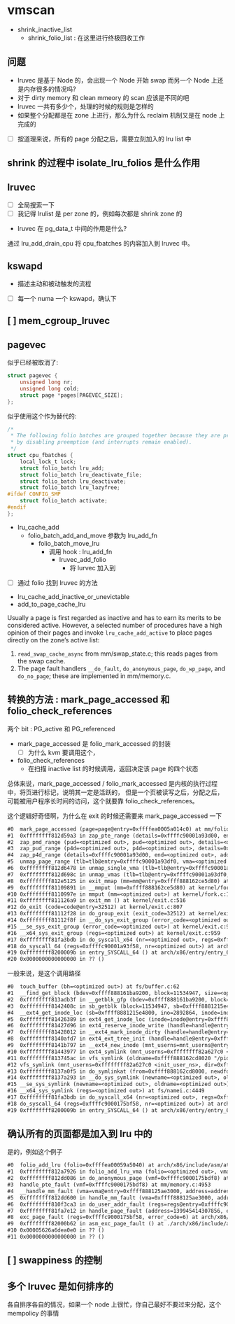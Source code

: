 # vmscan

- shrink_inactive_list
  - shrink_folio_list : 在这里进行终极回收工作

## 问题
- lruvec 是基于 Node 的，会出现一个 Node 开始 swap 而另一个 Node 上还是内存很多的情况吗?
- 对于 dirty memory 和 clean mmeory 的 scan 应该是不同的吧
- lruvec 一共有多少个，处理的时候的规则是怎样的
- 如果整个分配都是在 zone 上进行，那么为什么 reclaim 机制又是在 node 上完成的
- [ ] 按道理来说，所有的 page 分配之后，需要立刻加入的 lru list 中

## shrink 的过程中 isolate_lru_folios 是什么作用

## lruvec
- [ ] 全局搜索一下
- [ ] 我记得 lrulist 是 per zone 的，例如每次都是 shrink zone 的
- lruvec 在 pg_data_t 中间的作用是什么?

通过 lru_add_drain_cpu 将 cpu_fbatches 的内容加入到 lruvec 中。

## kswapd
- 描述主动和被动触发的流程
- [ ] 每一个 numa 一个 kswapd，确认下

## [ ] mem_cgroup_lruvec

## pagevec

似乎已经被取消了:
```c
struct pagevec {
	unsigned long nr;
	unsigned long cold;
	struct page *pages[PAGEVEC_SIZE];
};
```

似乎使用这个作为替代的:
```c
/*
 * The following folio batches are grouped together because they are protected
 * by disabling preemption (and interrupts remain enabled).
 */
struct cpu_fbatches {
	local_lock_t lock;
	struct folio_batch lru_add;
	struct folio_batch lru_deactivate_file;
	struct folio_batch lru_deactivate;
	struct folio_batch lru_lazyfree;
#ifdef CONFIG_SMP
	struct folio_batch activate;
#endif
};
```

- lru_cache_add
  - folio_batch_add_and_move 参数为 lru_add_fn
    - folio_batch_move_lru
      - 调用 hook : lru_add_fn
        - lruvec_add_folio
          - 将 lurvec 加入到

- [ ] 通过 folio 找到 lruvec 的方法

- lru_cache_add_inactive_or_unevictable
- add_to_page_cache_lru


Usually a page is first regarded as inactive and has to earn its merits to be considered active. However, a
selected number of procedures have a high opinion of their pages and invoke `lru_cache_add_active` to
place pages directly on the zone’s active list:
1. `read_swap_cache_async` from mm/swap_state.c; this reads pages from the swap cache.
2. The page fault handlers `__do_fault`, `do_anonymous_page`, `do_wp_page`, and `do_no_page`; these
are implemented in mm/memory.c.

## 转换的方法 : mark_page_accessed 和 folio_check_references
两个 bit : PG_active 和 PG_referenced

- mark_page_accessed 是 folio_mark_accessed 的封装
  - [ ] 为什么 kvm 要调用这个，
- folio_check_references
  - 在扫描 inactive list 的时候调用，返回决定该 page 的四个状态

总体来说，mark_page_accessed / folio_mark_accessed 是内核的执行过程中，将页进行标记，说明其一定是活跃的，
但是一个页被读写之后，分配之后，可能被用户程序长时间的访问，这个就要靠 folio_check_references。

这个逻辑好奇怪啊，为什么在 exit 的时候还需要来 mark_page_accessed 一下
```txt
#0  mark_page_accessed (page=page@entry=0xffffea0005a014c0) at mm/folio-compat.c:50
#1  0xffffffff812d59a3 in zap_pte_range (details=0xffffc90001a93d00, end=<optimized out>, addr=94723981115392, pmd=<optimized out>, vma=<optimized out>, tlb=0xffffc90001a93df0) at mm/memory.c:1453
#2  zap_pmd_range (pud=<optimized out>, pud=<optimized out>, details=<optimized out>, end=<optimized out>, addr=94723981115392, vma=<optimized out>, tlb=<optimized out>) at mm/memory.c:1577
#3  zap_pud_range (p4d=<optimized out>, p4d=<optimized out>, details=0xffffc90001a93d00, end=<optimized out>, addr=94723981115392, vma=<optimized out>, tlb=0xffffc90001a93df0) at mm/memory.c:1606
#4  zap_p4d_range (details=0xffffc90001a93d00, end=<optimized out>, addr=94723981115392, pgd=<optimized out>, vma=<optimized out>, tlb=0xffffc90001a93df0) at mm/memory.c:1627
#5  unmap_page_range (tlb=tlb@entry=0xffffc90001a93df0, vma=<optimized out>, addr=94723981115392, end=<optimized out>, details=details@entry=0xffffc90001a93d00) at mm/memory.c:1648
#6  0xffffffff812d6478 in unmap_single_vma (tlb=tlb@entry=0xffffc90001a93df0, vma=<optimized out>, start_addr=start_addr@entry=0, end_addr=end_addr@entry=18446744073709551615, details=details@entry=0xffffc90001a93d00) at mm/memory.c:1694
#7  0xffffffff812d698c in unmap_vmas (tlb=tlb@entry=0xffffc90001a93df0, mt=mt@entry=0xffff888162ce5d80, vma=<optimized out>, vma@entry=0xffff888166099130, start_addr=start_addr@entry=0, end_addr=end_addr@entry=18446744073709551615) at mm/memory.c:1733
#8  0xffffffff812e5125 in exit_mmap (mm=mm@entry=0xffff888162ce5d80) at mm/mmap.c:3087
#9  0xffffffff81109891 in __mmput (mm=0xffff888162ce5d80) at kernel/fork.c:1185
#10 0xffffffff8110997e in mmput (mm=<optimized out>) at kernel/fork.c:1207
#11 0xffffffff811126a9 in exit_mm () at kernel/exit.c:516
#12 do_exit (code=code@entry=32512) at kernel/exit.c:807
#13 0xffffffff81112f28 in do_group_exit (exit_code=32512) at kernel/exit.c:950
#14 0xffffffff81112f8f in __do_sys_exit_group (error_code=<optimized out>) at kernel/exit.c:961
#15 __se_sys_exit_group (error_code=<optimized out>) at kernel/exit.c:959
#16 __x64_sys_exit_group (regs=<optimized out>) at kernel/exit.c:959
#17 0xffffffff81fa3bdb in do_syscall_x64 (nr=<optimized out>, regs=0xffffc90001a93f58) at arch/x86/entry/common.c:50
#18 do_syscall_64 (regs=0xffffc90001a93f58, nr=<optimized out>) at arch/x86/entry/common.c:80
#19 0xffffffff8200009b in entry_SYSCALL_64 () at arch/x86/entry/entry_64.S:120
#20 0x0000000000000000 in ?? ()
```

一般来说，是这个调用路径
```txt
#0  touch_buffer (bh=<optimized out>) at fs/buffer.c:62
#1  __find_get_block (bdev=0xffff888161ba9200, block=11534947, size=<optimized out>) at fs/buffer.c:1311
#2  0xffffffff813adb3f in __getblk_gfp (bdev=0xffff888161ba9200, block=block@entry=11534947, size=4096, gfp=gfp@entry=8) at fs/buffer.c:1329
#3  0xffffffff8142408c in sb_getblk (block=11534947, sb=0xffff8881215e4800) at include/linux/buffer_head.h:356
#4  __ext4_get_inode_loc (sb=0xffff8881215e4800, ino=2892864, inode=inode@entry=0xffff888166f24610, iloc=iloc@entry=0xffffc9000175bcb0, ret_block=ret_block@entry=0xffffc9000175bc58) at fs/ext4/inode.c:4479
#5  0xffffffff81426389 in ext4_get_inode_loc (inode=inode@entry=0xffff888166f24610, iloc=iloc@entry=0xffffc9000175bcb0) at fs/ext4/inode.c:4607
#6  0xffffffff81427d96 in ext4_reserve_inode_write (handle=handle@entry=0xffff888166c415e8, inode=inode@entry=0xffff888166f24610, iloc=iloc@entry=0xffffc9000175bcb0) at fs/ext4/inode.c:5804
#7  0xffffffff81428012 in __ext4_mark_inode_dirty (handle=handle@entry=0xffff888166c415e8, inode=inode@entry=0xffff888166f24610, func=func@entry=0xffffffff8244ceb0 <__func__.36> "ext4_ext_tree_init", line=line@entry=879) at fs/ext4/inode.c:5973
#8  0xffffffff8140afd7 in ext4_ext_tree_init (handle=handle@entry=0xffff888166c415e8, inode=inode@entry=0xffff888166f24610) at fs/ext4/extents.c:879
#9  0xffffffff8141b797 in __ext4_new_inode (mnt_userns=mnt_userns@entry=0xffffffff82a627c0 <init_user_ns>, handle=0xffff888166c415e8, handle@entry=0x0 <fixed_percpu_data>, dir=dir@entry=0xffff8881240ee1a0, mode=mode@entry=41471, qstr=qstr@entry=0xffff888166debb60, goal=<optimized out>, goal@entry=0, owner=<optimized out>, i_flags=<optimized out>, handle_type=<optimized out>, line_no=<optimized out>, nblocks=<optimized out>) at fs/ext4/ialloc.c:1333
#10 0xffffffff81443977 in ext4_symlink (mnt_userns=0xffffffff82a627c0 <init_user_ns>, dir=0xffff8881240ee1a0, dentry=<optimized out>, symname=<optimized out>) at fs/ext4/namei.c:3361
#11 0xffffffff813745ac in vfs_symlink (oldname=0xffff888162cd8020 "/pid-1092/host-localhost.localdomain", dentry=0xffff888166debb40, dir=0xffff8881240ee1a0, mnt_userns=0xffffffff82a627c0 <init_user_ns>) at fs/namei.c:4400
#12 vfs_symlink (mnt_userns=0xffffffff82a627c0 <init_user_ns>, dir=0xffff8881240ee1a0, dentry=0xffff888166debb40, oldname=0xffff888162cd8020 "/pid-1092/host-localhost.localdomain") at fs/namei.c:4385
#13 0xffffffff8137a0f5 in do_symlinkat (from=0xffff888162cd8000, newdfd=newdfd@entry=-100, to=to@entry=0xffff888162cde000) at fs/namei.c:4429
#14 0xffffffff8137a293 in __do_sys_symlink (newname=<optimized out>, oldname=0x5626a6d08830 "/pid-1092/host-localhost.localdomain") at fs/namei.c:4451
#15 __se_sys_symlink (newname=<optimized out>, oldname=<optimized out>) at fs/namei.c:4449
#16 __x64_sys_symlink (regs=<optimized out>) at fs/namei.c:4449
#17 0xffffffff81fa3bdb in do_syscall_x64 (nr=<optimized out>, regs=0xffffc9000175bf58) at arch/x86/entry/common.c:50
#18 do_syscall_64 (regs=0xffffc9000175bf58, nr=<optimized out>) at arch/x86/entry/common.c:80
#19 0xffffffff8200009b in entry_SYSCALL_64 () at arch/x86/entry/entry_64.S:120
```

## 确认所有的页面都是加入到 lru 中的

是的，例如这个例子
```txt
#0  folio_add_lru (folio=0xffffea00059a5040) at arch/x86/include/asm/atomic.h:95
#1  0xffffffff812a7926 in folio_add_lru_vma (folio=<optimized out>, vma=<optimized out>) at mm/swap.c:554
#2  0xffffffff812dd086 in do_anonymous_page (vmf=0xffffc9000175bdf8) at mm/memory.c:4154
#3  handle_pte_fault (vmf=0xffffc9000175bdf8) at mm/memory.c:4953
#4  __handle_mm_fault (vma=vma@entry=0xffff888125ae3000, address=address@entry=139945414307856, flags=flags@entry=597) at mm/memory.c:5097
#5  0xffffffff812dd600 in handle_mm_fault (vma=0xffff888125ae3000, address=address@entry=139945414307856, flags=flags@entry=597, regs=regs@entry=0xffffc9000175bf58) at mm/memory.c:5218
#6  0xffffffff810f3ca3 in do_user_addr_fault (regs=regs@entry=0xffffc9000175bf58, error_code=error_code@entry=6, address=address@entry=139945414307856) at arch/x86/mm/fault.c:1428
#7  0xffffffff81fa7e12 in handle_page_fault (address=139945414307856, error_code=6, regs=0xffffc9000175bf58) at arch/x86/mm/fault.c:1519
#8  exc_page_fault (regs=0xffffc9000175bf58, error_code=6) at arch/x86/mm/fault.c:1575
#9  0xffffffff82000b62 in asm_exc_page_fault () at ./arch/x86/include/asm/idtentry.h:570
#10 0x00005626a6dea0e0 in ?? ()
#11 0x0000000000000000 in ?? ()
```

## [ ] swappiness 的控制

## 多个 lruvec 是如何排序的

各自排序各自的情况，如果一个 node 上很忙，你自己最好不要过来分配，这个 mempolicy 的事情
